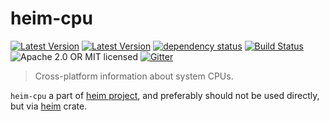 # heim-cpu

[![Latest Version](https://img.shields.io/crates/v/heim-cpu.svg)](https://crates.io/crates/heim-cpu)
[![Latest Version](https://docs.rs/heim-cpu/badge.svg)](https://docs.rs/heim-cpu)
[![dependency status](https://deps.rs/crate/heim-cpu/0.0.7/status.svg)](https://deps.rs/crate/heim-cpu/0.0.7)
[![Build Status](https://dev.azure.com/heim-rs/heim/_apis/build/status/heim-rs.heim?branchName=master)](https://dev.azure.com/heim-rs/heim/_build/latest?definitionId=1&branchName=master)
![Apache 2.0 OR MIT licensed](https://img.shields.io/badge/license-Apache2.0%2FMIT-blue.svg)
[![Gitter](https://badges.gitter.im/heim-rs/heim.svg)](https://gitter.im/heim-rs/heim)

> Cross-platform information about system CPUs.

`heim-cpu` a part of [heim project](https://github.com/heim-rs),
and preferably should not be used directly,
but via [heim](https://crates.io/crates/heim) crate.
